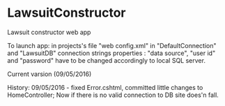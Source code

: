 # LawsuitConstructor
Lawsuit constructor web app

To launch app:
in projects's file "web config.xml" in "DefaultConnection" and "LawsuitDB" connection strings properties :
"data source",  "user id" and "password" have to be changed accordingly to local SQL server.

Current varsion (09/05/2016)

History:
09/05/2016 - fixed Error.cshtml, committed little changes to HomeController;
Now if there is no valid connection to DB site does'n fall.
